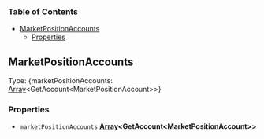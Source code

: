 <!-- Generated by documentation.js. Update this documentation by updating the source code. -->

### Table of Contents

*   [MarketPositionAccounts][1]
    *   [Properties][2]

## MarketPositionAccounts

Type: {marketPositionAccounts: [Array][3]\<GetAccount\<MarketPositionAccount>>}

### Properties

*   `marketPositionAccounts` **[Array][3]\<GetAccount\<MarketPositionAccount>>**&#x20;

[1]: #marketpositionaccounts

[2]: #properties

[3]: https://developer.mozilla.org/docs/Web/JavaScript/Reference/Global_Objects/Array

